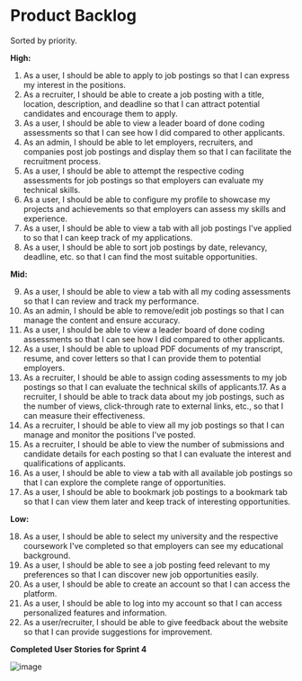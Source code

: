 # Product Backlog

Sorted by priority.

__High:__

1. As a user, I should be able to apply to job postings so that I can express my interest in the positions.
2. As a recruiter, I should be able to create a job posting with a title, location, description, and deadline so that I can attract potential candidates and encourage them to apply.
3. As a user, I should be able to view a leader board of done coding assessments so that I can see how I did compared to other applicants. 
4. As an admin, I should be able to let employers, recruiters, and companies post job postings and display them so that I can facilitate the recruitment process.
5. As a user, I should be able to attempt the respective coding assessments for job postings so that employers can evaluate my technical skills.
6. As a user, I should be able to configure my profile to showcase my projects and achievements so that employers can assess my skills and experience.
7. As a user, I should be able to view a tab with all job postings I've applied to so that I can keep track of my applications.
8. As a user, I should be able to sort job postings by date, relevancy, deadline, etc. so that I can find the most suitable opportunities.

__Mid:__

9. As a user, I should be able to view a tab with all my coding assessments so that I can review and track my performance.
10. As an admin, I should be able to remove/edit job postings so that I can manage the content and ensure accuracy.
11. As a user, I should be able to view a leader board of done coding assessments so that I can see how I did compared to other applicants.
12. As a user, I should be able to upload PDF documents of my transcript, resume, and cover letters so that I can provide them to potential employers.
13. As a recruiter, I should be able to assign coding assessments to my job postings so that I can evaluate the technical skills of applicants.17. As a recruiter, I should be able to track data about my job postings, such as the number of views, click-through rate to external links, etc., so that I can measure their effectiveness.
14. As a recruiter, I should be able to view all my job postings so that I can manage and monitor the positions I've posted.
15. As a recruiter, I should be able to view the number of submissions and candidate details for each posting so that I can evaluate the interest and qualifications of applicants.
16. As a user, I should be able to view a tab with all available job postings so that I can explore the complete range of opportunities.
17. As a user, I should be able to bookmark job postings to a bookmark tab so that I can view them later and keep track of interesting opportunities.

__Low:__

18. As a user, I should be able to select my university and the respective coursework I've completed so that employers can see my educational background.
19. As a user, I should be able to see a job posting feed relevant to my preferences so that I can discover new job opportunities easily.
20. As a user, I should be able to create an account so that I can access the platform.
21. As a user, I should be able to log into my account so that I can access personalized features and information.
22. As a user/recruiter, I should be able to give feedback about the website so that I can provide suggestions for improvement.



__Completed User Stories for Sprint 4__

![image](https://github.com/CSCC012023/final-project-s23-p-pioneers/assets/110870107/98f819a9-2bae-45b9-b662-e85ad1219e1f)


